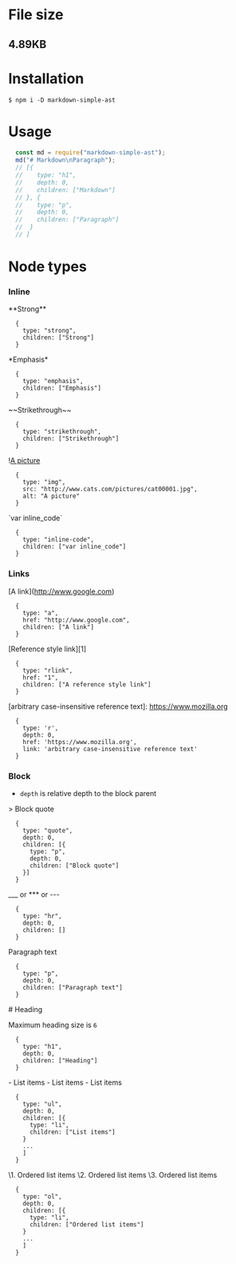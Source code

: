 # File size
## 4.89KB

# Installation
```
$ npm i -D markdown-simple-ast
```

# Usage
```javascript
  const md = require("markdown-simple-ast");
  md("# Markdown\nParagraph");
  // [{
  //    type: "h1",
  //    depth: 0,
  //    children: ["Markdown"]
  // }, {
  //    type: "p",
  //    depth: 0,
  //    children: ["Paragraph"]
  //  }
  // ]
```

# Node types
### Inline
\*\*Strong\*\*
```
  {
    type: "strong",
    children: ["Strong"]
  }
```

\*Emphasis\*
```
  {
    type: "emphasis",
    children: ["Emphasis"]
  }
```

\~\~Strikethrough\~\~
```
  {
    type: "strikethrough",
    children: ["Strikethrough"]
  }
```

\![A picture](http://www.cats.com/pictures/cat00001.jpg)
```
  {
    type: "img",
    src: "http://www.cats.com/pictures/cat00001.jpg",
    alt: "A picture"
  }
```

\`var inline_code`
```
  {
    type: "inline-code",
    children: ["var inline_code"]
  }
```

### Links

\[A link](http://www.google.com)
```
  {
    type: "a",
    href: "http://www.google.com",
    children: ["A link"]
  }
```

\[Reference style link][1]
```
  {
    type: "rlink",
    href: "1",
    children: ["A reference style link"]
  }
```

\[arbitrary case-insensitive reference text]: https://www.mozilla.org
```
  {
    type: 'r',
    depth: 0,
    href: 'https://www.mozilla.org',
    link: 'arbitrary case-insensitive reference text'
  }
```

### Block

- `depth` is relative depth to the block parent

\> Block quote
```
  {
    type: "quote",
    depth: 0,
    children: [{
      type: "p",
      depth: 0,
      children: ["Block quote"]
    }]
  }
```

\_\_\_ or \*\*\* or \-\-\-
```
  {
    type: "hr",
    depth: 0,
    children: []
  }
```

Paragraph text
```
  {
    type: "p",
    depth: 0,
    children: ["Paragraph text"]
  }
```

\# Heading

Maximum heading size is `6`

```
  {
    type: "h1",
    depth: 0,
    children: ["Heading"]
  }
```

\- List items
\- List items
\- List items
```
  {
    type: "ul",
    depth: 0,
    children: [{
      type: "li",
      children: ["List items"]
    }
    ...
    ]
  }
```

\1. Ordered list items
\2. Ordered list items
\3. Ordered list items
```
  {
    type: "ol",
    depth: 0,
    children: [{
      type: "li",
      children: ["Ordered list items"]
    }
    ...
    ]
  }
```